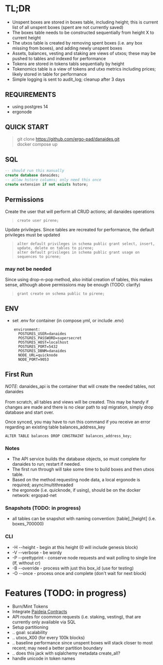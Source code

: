 # TL;DR
- Unspent boxes are stored in boxes table, including height; this is current list of all unspent boxes (spent are not currently saved)
- The boxes table needs to be constructed sequentially from height X to current height
- The utxos table is created by removing spent boxes (i.e. any box missing from boxes), and adding newly unspent boxes
- Assets, balances, vesting and staking are views of utxos; these may be pushed to tables and indexed for performance
- Tokens are stored in tokens tabls sequentially by height
- Tokenomics table is a view of tokens and utxo metrics including prices; likely stored in table for performance
- Simple logging is sent to audit_log; cleanup after 3 days

## REQUIREMENTS
- using postgres 14
- ergonode

## QUICK START
> git clone https://github.com/ergo-pad/danaides.git<br>
> docker compose up<br>

## SQL
```sql
-- should run this manually
create database danaides;
-- allow hstore columns; only need this once
create extension if not exists hstore;
```

## Permissions
Create the user that will perform all CRUD actions; all danaides operations
>`create user pirene;`

Update privileges.  Since tables are recreated for performance, the default privileges must be updated
>`alter default privileges in schema public grant select, insert, update, delete on tables to pirene;`<br>
>`alter default privileges in schema public grant usage on sequences to pirene;`
### may not be needed
Since using drop-n-pop method, also initial creation of tables, this makes sense, although above permissions may be enough (TODO: clarify)
> `grant create on schema public to pirene;`

## ENV
- set .env for container (in compose.yml, or include .env)
```
    environment:
      POSTGRES_USER=danaides
      POSTGRES_PASSWORD=supersecret
      POSTGRES_HOST=localhost
      POSTGRES_PORT=5432
      POSTGRES_DBNM=danaides
      NODE_URL=quicknode
      NODE_PORT=9053
```

## First Run
_NOTE_: danaides_api is the container that will create the needed tables, not danaides<br>
<br>
From scratch, all tables and views will be created.  This may be handy if changes are made and there is no clear path to sql migration, simply drop database and start over.

Once synced, you may have to run this command if you receive an error regarding an existing table balances_address_key 

`ALTER TABLE balances DROP CONSTRAINT balances_address_key;`

### Notes
- The API service builds the database objects, so must complete for danaides to run; restart if needed.
- The first run through will take some time to build boxes and then utxos table.
- Based on the method requesting node data, a local ergonode is required; async/multithreaded
- the ergonode (i.e. quicknode, if using), should be on the docker network: ergopad-net

### Snapshots (TODO: in progress)
- all tables can be snapshot with naming convention: [table]_[height] (i.e. boxes_700000)

### CLI
- -H --height - begin at this height (0 will include genesis block)
- -V --verbose - be wordy
- -P --prettyprint - conserve node requests and wait polling to single line (lf, without cr)
- -B --override - process with just this box_id (use for testing)
- -O --once - process once and complete (don't wait for next block)

# Features (TODO: in progress)
- Burn/Mint Tokens
- Integrate [Paideia Contracts](https://github.com/ergo-pad/paideia-contracts)
- API routes for coommon requests (i.e. staking, vesting), that are currently only available via SQL
- Setup partitioning
- .. goal: scalability
- .. utxos_X00 (for every 100k blocks)
- .. baseline performance since unspent boxes will stack closer to most recent; may need a better partition boundary
- .. does this jack with sqlalchemy metadata create_all?
- handle unicode in token names
